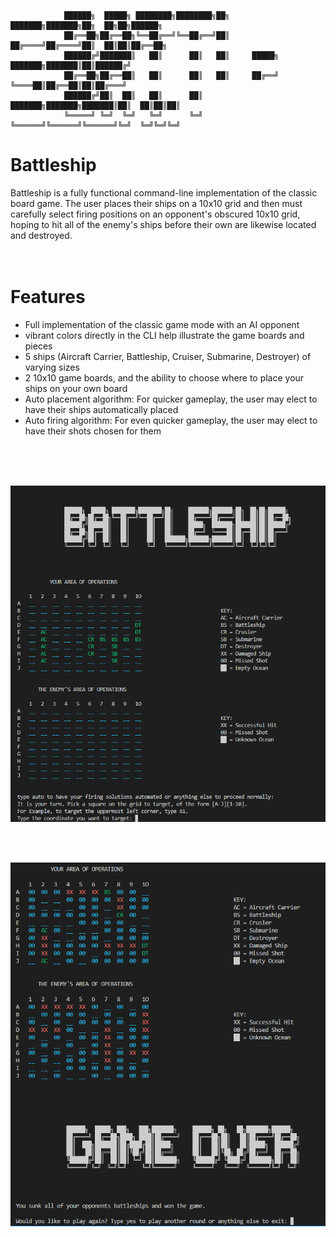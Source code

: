 
                ██████╗  █████╗ ████████╗████████╗██╗     ███████╗███████╗██╗  ██╗██╗██████╗ 
                ██╔══██╗██╔══██╗╚══██╔══╝╚══██╔══╝██║     ██╔════╝██╔════╝██║  ██║██║██╔══██╗
                ██████╔╝███████║   ██║      ██║   ██║     █████╗  ███████╗███████║██║██████╔╝
                ██╔══██╗██╔══██║   ██║      ██║   ██║     ██╔══╝  ╚════██║██╔══██║██║██╔═══╝ 
                ██████╔╝██║  ██║   ██║      ██║   ███████╗███████╗███████║██║  ██║██║██║     
                ╚═════╝ ╚═╝  ╚═╝   ╚═╝      ╚═╝   ╚══════╝╚══════╝╚══════╝╚═╝  ╚═╝╚═╝╚═╝     
                                                                                            
# Battleship 
Battleship is a fully functional command-line implementation of the classic board game. The user places their ships on a 10x10 grid and then must carefully select firing positions on an opponent's obscured 10x10 grid, hoping to hit all of the enemy's ships before their own are likewise located and destroyed.
</br>
</br>
</br>
# Features
- Full implementation of the classic game mode with an AI opponent
- vibrant colors directly in the CLI help illustrate the game boards and pieces
- 5 ships (Aircraft Carrier, Battleship, Cruiser, Submarine, Destroyer) of varying sizes
- 2 10x10 game boards, and the ability to choose where to place your ships on your own board
- Auto placement algorithm: For quicker gameplay, the user may elect to have their ships automatically placed
- Auto firing algorithm: For even quicker gameplay, the user may elect to have their shots chosen for them

</br>
</br>
</br>

![Battleship beginning](/img/demo-start.png)

</br>
</br>

![Battleship game over](/img/demo-gameover.png)
